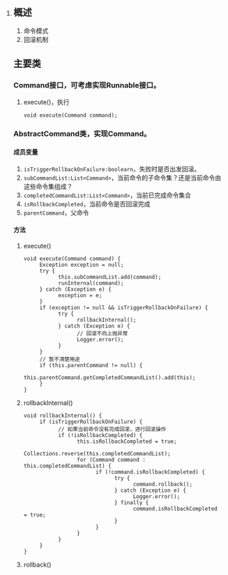 1. ## 概述
   1. 命令模式
   2. 回滚机制
   
   ## 主要类
   ### Command接口，可考虑实现Runnable接口。
   1. execute()，执行
      
          void execute(Command command);
   ### AbstractCommand类，实现Command。
   #### 成员变量
   1. `isTriggerRollbackOnFailure:boolearn`，失败时是否出发回滚。
   2. `subCommandList:List<Command>`，当前命令的子命令集？还是当前命令由这些命令集组成？
   3. `completedCommandList:List<Command>`，当前已完成命令集合
   4. `isRollbackCompleted`，当前命令是否回滚完成
   5. `parentCommand`，父命令
   #### 方法
   1. execute()
   
          void execute(Command command) {
               Exception exception = null;
               try {
                     this.subCommandList.add(command);
                     runInternal(command);
               } catch (Exception e) {
                     exception = e;
               }
               if (exception != null && isTriggerRollbackOnFailure) {
                     try {
                           rollbackInternal();
                     } catch (Exception e) {
                           // 回滚不向上抛异常
                           Logger.error();
                     }
               }
               // 暂不清楚用途
               if (this.parentCommand != null) {
                     this.parentCommand.getCompletedCommandList().add(this);
               }
          }
   2. rollbackInternal()
   
          void rollbackInternal() {
               if (isTriggerRollbackOnFailure) {
                     // 如果当前命令没有完成回滚，进行回滚操作
                     if (!isRollbackCompleted) {
                           this.isRollbackCompleted = true;
                           Collections.reverse(this.completedCommandList);
                           for (Command command : this.completedCommandList) {
                                 if (!command.isRollbackCompleted) {
                                       try {
                                             command.rollback();
                                       } catch (Exception e) {
                                             Logger.error();
                                       } finally {
                                             command.isRollbackCompleted = true;
                                       }
                                 }
                           }
                     }
               }
          }
   3. rollback()
